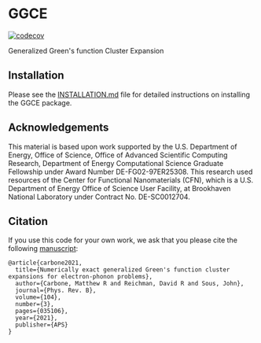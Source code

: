 # GGCE

[![codecov](https://codecov.io/gh/x94carbone/GGCE/branch/master/graph/badge.svg?token=6Q7EUWBW6O)](https://codecov.io/gh/x94carbone/GGCE)

Generalized Green's function Cluster Expansion

## Installation
Please see the [INSTALLATION.md](INSTALLATION.md) file for detailed instructions on installing the GGCE package.


## Acknowledgements

This material is based upon work supported by the U.S. Department of Energy, Office of Science, Office of Advanced Scientific Computing Research, Department of Energy Computational Science Graduate Fellowship under Award Number DE-FG02-97ER25308. This research used resources of the Center for Functional Nanomaterials (CFN), which is a U.S. Department of Energy Office of Science User Facility, at Brookhaven National Laboratory under Contract No. DE-SC0012704.

## Citation

If you use this code for your own work, we ask that you please cite the following [manuscript](https://journals.aps.org/prb/abstract/10.1103/PhysRevB.104.035106):

```
@article{carbone2021,
  title={Numerically exact generalized Green's function cluster expansions for electron-phonon problems},
  author={Carbone, Matthew R and Reichman, David R and Sous, John},
  journal={Phys. Rev. B},
  volume={104},
  number={3},
  pages={035106},
  year={2021},
  publisher={APS}
}
```
